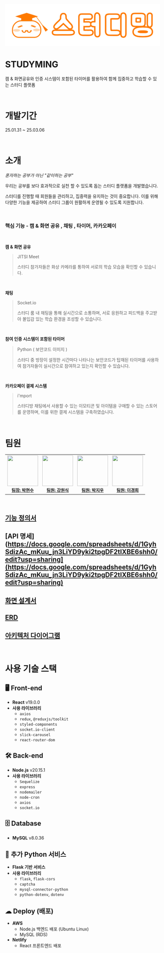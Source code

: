 ![스터디밍](https://github.com/ggumugi/studyming-frontend/blob/main/public/img/%EC%8A%A4%ED%84%B0%EB%94%94%EB%B0%8D.png)
# STUDYMING

캠 & 화면공유와 인증 시스템이 포함된 타이머를 활용하여 함께 집중하고 학습할 수 있는 스터디 플랫폼

<br/>

# 개발기간

25.01.31 ~ 25.03.06

<br/>

# 소개

*혼자하는 공부가 아닌 "같이하는 공부"*

우리는 공부를 보다 효과적으로 실천 할 수 있도록 돕는 스터디 플랫폼을 개발했습니다.

스터디를 진행할 때 회원들을 관리하고, 집중력을 유지하는 것이 중요합니다. 이를 위해 다양한 기능을 제공하여 스터디 그룹이 원활하게 운영될 수 있도록 지원합니다.

<br/>

### 핵심 기능 - 캠 & 화면 공유 , 채팅 , 타이머, 카카오페이

<br/>

**캠 & 화면 공유**
> JITSI Meet
>
> 스터디 참가자들은 화상 카메라를 통하여 서로의 학습 모습을 확인할 수 있습니다.
<br/>

 **채팅**
> Socket.io
> 
> 스터디 룸 내 채팅을 통해 실시간으로 소통하며, 서로 응원하고 피드백을 주고받아 몰입감 있는 학습 환경을 조성할 수 있습니다.
<br/>

**참여 인증 시스템이 포함된 타이머**
>  Python ( 보안코드 이미지 )
> 
> 스터디 중 방장이 설정한 시간마다 나타나는 보안코드가 탑재된 타이머를 사용하여 참가자들이 실시간으로 참여하고 있는지 확인할 수 있습니다.
<br/>

 **카카오페이 결제 시스템**
> i'mport
> 
> 스터디방 채팅에서 사용할 수 있는 이모티콘 및 아이템을 구매할 수 있는 스토어를 운영하며, 이를 위한 결제 시스템을 구축하였습니다.
<br/>

# 팀원
<table>
  <tr align="center">
    <td>
      <a href="https://github.com/ggumugi">
        <img src="https://github.com/ggumugi.png" width="100" height="100"><br>
        <strong>팀장: 박현수</strong>
      </a>
    </td>
    <td>
      <a href="https://github.com/kangwonsik07">
        <img src="https://github.com/kangwonsik07.png" width="100" height="100"><br>
        <strong>팀원: 강원식</strong>
      </a>
    </td>
    <td>
      <a href="https://github.com/jiwoo1114">
        <img src="https://github.com/jiwoo1114.png" width="100" height="100"><br>
        <strong>팀원: 박지우</strong>
      </a>
    </td>
    <td>
      <a href="https://github.com/000Lee">
        <img src="https://github.com/000Lee.png" width="100" height="100"><br>
        <strong>팀원: 이경희</strong>
      </a>
    </td>
  </tr>
</table>
<br/>

## [기능 정의서](https://docs.google.com/spreadsheets/d/1GyhSdizAc_mKuu_jn3LiYD9yki2tpgDF2tIXBE6shh0/edit?usp=sharing)
## [API 명세](https://docs.google.com/spreadsheets/d/1GyhSdizAc_mKuu_jn3LiYD9yki2tpgDF2tIXBE6shh0/edit?usp=sharing](https://docs.google.com/spreadsheets/d/1GyhSdizAc_mKuu_jn3LiYD9yki2tpgDF2tIXBE6shh0/edit?usp=sharing)
## [화면 설계서](https://www.figma.com/design/bPH7YyiRWYclDMpJbxT2zb/Studyming?node-id=0-1&t=mG50EjOrFCx8irmo-1)
## [ERD](https://www.erdcloud.com/d/BZx5MLdTEuL4ALwRz)
## [아키텍처 다이어그램]()
<br/>

# 사용 기술 스택  

## 🖥 Front-end  
- **React** v19.0.0  
- **사용 라이브러리**  
  - `axios`  
  - `redux`, `@reduxjs/toolkit`  
  - `styled-components`  
  - `socket.io-client`  
  - `slick-carousel`  
  - `react-router-dom`  

## 🛠 Back-end  
- **Node.js** v20.15.1  
- **사용 라이브러리**  
  - `Sequelize`  
  - `express`  
  - `nodemailer`  
  - `node-cron`  
  - `axios`  
  - `socket.io`  

## 🗄 Database  
- **MySQL** v8.0.36  

## 🐍 추가 Python 서비스  
- **Flask 기반 서비스**  
- **사용 라이브러리**  
  - `flask`, `flask-cors`  
  - `captcha`  
  - `mysql-connector-python`  
  - `python-dotenv`, `dotenv`  

## ☁ Deploy (배포)  
- **AWS**  
  - Node.js 백엔드 배포 (Ubuntu Linux)  
  - MySQL (RDS)  
- **Netlify**  
  - React 프론트엔드 배포  




